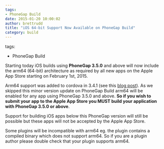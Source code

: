 ```yaml
---
tags:
- PhoneGap Build
date: 2015-01-20 10:00:02
author: brettrudd
title: "iOS 64-bit Support Now Available on PhoneGap Build"
category: build
---
```

tags:
- PhoneGap Build

Starting today iOS builds using **PhoneGap 3.5.0** and above will now include the
arm64 (64-bit) architecture as required by all new apps on the Apple App Store
starting on February 1st, 2015.

Arm64 support was added to cordova in 3.4.1 (see this
  [blog post](http://cordova.apache.org/announcements/2014/11/25/ios-64bit.html)).
  As we skipped this minor version update on PhoneGap Build arm64 will be enabled
  for any app using PhoneGap
  3.5.0 and above. **So if you wish to submit your app to the Apple App Store you
  MUST build your application with PhoneGap 3.5.0 or above**.

Support for building iOS apps below this PhoneGap version will still be possible
but these apps will not be accepted by the Apple App Store.

Some plugins will be incompatible with arm64 eg. the plugin contains a compiled
  binary which does not
support arm64.  So if you are a
plugin author please double check that your plugin supports arm64.

